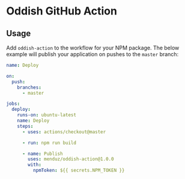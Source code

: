 # Oddish GitHub Action

## Usage

Add `oddish-action` to the workflow for your NPM package. The below example will publish your application on pushes to the `master` branch:

```yaml
name: Deploy

on:
  push:
    branches:
      - master

jobs:
  deploy:
    runs-on: ubuntu-latest
    name: Deploy
    steps:
      - uses: actions/checkout@master

      - run: npm run build

      - name: Publish
        uses: menduz/oddish-action@1.0.0
        with:
          npmToken: ${{ secrets.NPM_TOKEN }}
```